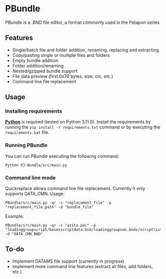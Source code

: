 # PBundle

PBundle is a .BND file editor, a format commonly used in the Patapon series

## Features

- Single/batch file and folder addition, renaming, replacing and extracting
- Copy/pasting single or multiple files and folders
- Empty bundle addition
- Folder addition/renaming
- Nested/gzipped bundle support
- File data preview (first 0x70 bytes, size, crc, etc.)
- Command line file replacement

## Usage

### Installing requirements

[**Python**](https://www.python.org/downloads/) is required (tested on Python 3.11.0).
Install the requirements by running the `pip install -r requirements.txt` command or by executing the `requirements.bat` file.

### Running PBundle

You can run PBundle executing the following command:

```
Python P3-Bundle/src/main.py
```

### Command line mode

Quickreplace allows command line file replacement. Currently it only supports DATA_CMN.
Usage:

```
PBundle/src/main.py -qr -s "replacement_file" -p "replacement_file_path" -d "bundle_file"
```

Example:

```
PBundle/src/main.py -qr -s "azito.pac" -p "loadinggroupscript/basesscriptdata.bnd/loadinggroupcmn.bndz/scriptlist.bnd/azito.pac" -d "DATA_CMN.BND"
```

## To-do

- Implement DATAMS file support (currently in progress)
- Implement more command line features (extract all files, add folders, etc.)
